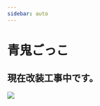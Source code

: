 ```yaml
---
sidebar: auto
---
```


# 青鬼ごっこ

## 現在改装工事中です。

![](https://pbs.twimg.com/media/FOIJuJUaUAEyXNX?format=jpg&name=small)

<!-- 
::: info
[このチャンネル](http://u0u0.net/LDjq)にて、ほぼ毎週参加型配信を実施中！
</br>マイクラを持っている人なら参加できます！！
:::

フリーホラーゲーム青鬼の館の中で鬼ごっこをしたり脱出したりするゲームです！

接続可能バージョン：1.12.2 - 1.19.x & BE

※なおテクスチャは1.12.2のみ対応

## 進行
ゲームの進め方

## 開始前

![](https://media.discordapp.net/attachments/917068036123557898/917068242579779595/unknown.png)
</br>参加用アイテム(ダイヤモンド)をクリック
</br>または、
</br>`/aooni join`を実行する
</br>ことで参加することができます。

</br>正しく参加できると、このような場所に来ます (画像参照)
![](https://cdn.discordapp.com/attachments/917068036123557898/917069112058994738/2021-12-06_00.04.43.png)


</br>青鬼は待機部屋の一階、**青い部屋**の中にいる人から**ランダム**に選ばれます。
</br>※ここで誰も入らなかった場合は、参加者の中からランダムに決まります。

人数が集まると開始します。

## ひろし側

数秒後に**青鬼も同じ場所**からスタートするので気を付けましょう

1. 青鬼はダイヤ装備をしていて、殴られると死に残機が一つ減ります
</br>(ただし5階にいる場合は青鬼が弱体化され、一発は耐えることができます)

2. 初期アイテムは**ありません**。館の至るところにある、チェストからお肉を取って食べましょう。(とりすぎに注意！)

</br>

3. 残機無くなってしまうと、復活用のアスレチックに飛ばされます。アスレをクリアして復活しましょう！

4. 1階-4階のどこかのチャストに地下室の鍵(金塊)が入っています。

5. 地下室の鍵を持って一階に行き地下室を開放しましょう。

6. 5階への行き方は、地下室のどこかのチェストに入っている、足場(ダイヤブロック)を4階に設置することで行けるようになります

7. 5階の一番奥で脱出用の鍵(ダイヤモンド)が入手できます
<br>5階にはいくつかのスイッチがあり、それを**肉**か**複数人**で押すことで奥への扉が開きます。

8. 玄関を出て奥に行ったところにある、ひろしの家のドアから脱出可能です。

9. 青鬼は玄関を出ると足が早くなるので注意しましょう！

10. ひろしは館から脱出すれば勝ち

下の[禁止事項](#禁止事項)も見てください



## 青鬼側

青鬼は少し遅れてスタートされます。
1. 青鬼は走ることができません。

2. テレポーターアイテム使ってテレポートすることができます

| 階数 | 使えるようになるタイミング |
| ---- | ---- |
| 1階 | 最初から |
| 3階 | 地下室が開放されたら |
| 5階 | 5階が開放されたら |
※クールダウンがあります

3. 5階は攻撃力が弱くなり、ひろしが2発で死ぬようになります。
</br>(またクールダウンもあるので注意してください)

4. 青鬼は脱出されるのを阻止できれば勝ち

下の[禁止事項](#禁止事項)も見てください

## 禁止事項

* 同じ場所に長い時間居続ける行為
* 相手の位置がわかるMOD,クライアント等の使用
* その他hato鯖ルールに違反するもの。

-->